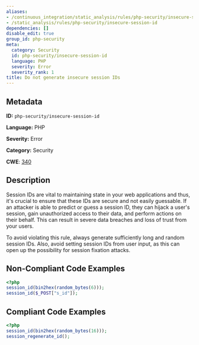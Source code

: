 ```yaml
---
aliases:
- /continuous_integration/static_analysis/rules/php-security/insecure-session-id
- /static_analysis/rules/php-security/insecure-session-id
dependencies: []
disable_edit: true
group_id: php-security
meta:
  category: Security
  id: php-security/insecure-session-id
  language: PHP
  severity: Error
  severity_rank: 1
title: Do not generate insecure session IDs
---
```

<!--  SOURCED FROM https://github.com/DataDog/datadog-static-analyzer-rule-docs -->


## Metadata
**ID:** `php-security/insecure-session-id`

**Language:** PHP

**Severity:** Error

**Category:** Security

**CWE**: [340](https://cwe.mitre.org/data/definitions/340.html)

## Description
Session IDs are vital to maintaining state in your web applications and thus, it's crucial to ensure that these IDs are secure and not easily guessable. If an attacker is able to predict or guess a session ID, they can hijack a user's session, gain unauthorized access to their data, and perform actions on their behalf. This can result in severe data breaches and loss of trust from your users.

To avoid violating this rule, always generate sufficiently long and random session IDs. Also, avoid setting session IDs from user input, as this can open up the possibility for session fixation attacks.

## Non-Compliant Code Examples
```php
<?php
session_id(bin2hex(random_bytes(6)));
session_id($_POST["s_id"]);
```

## Compliant Code Examples
```php
<?php
session_id(bin2hex(random_bytes(16)));
session_regenerate_id();
```
